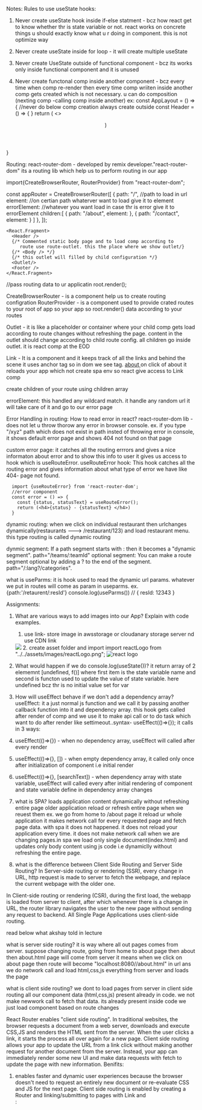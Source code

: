 Notes:
Rules to use useState hooks:

1. Never create useState hook inside if-else statment - bcz how react get to know whether thr is state variable or not. react works on concrete things u should exactly know what u r doing in component. this is not optimize way
2. Never create useState inside for loop - it will create multiple useState
3. Never create UseState outside of functional component - bcz its works only inside functional component and it is unused

4. Never create functonal comp inside another component - bcz every time when comp re-render then every time comp wriiten inside another comp gets created which is not necessary.
u can do composition (nexting comp -calling comp inside another)
  ex:
  const AppLayout = () => {
    //never do below comp creation always create outside
    const Header = () => {
    }
    return (
    <>
      <Header />
      <Body />
      <Footer />
    </>)
  }

Routing:
react-router-dom - developed by remix developer."react-router-dom" its a routing lib which help us to perform routing in our app

import{CreateBrowserRouter, RouterProvider} from "react-router-dom";

const appRouter = CreateBrowserRouter([
  {
    path: "/", //path to load in url
    element: <AppLayout/> //on certian path whaterver want to load give it to element
    errorElement: <Error/> //whatever you want load in case thr is error give it to errorElement
    children:[
      {
        path: "/about",
        element: <About/> 
      },
      {
        path: "/contact",
        element: <Contact/> 
      } 
    ]
  },
]);

    <React.Fragment>
      <Header />
      {/* Commented static body page and to load comp according to 
         route use route-outlet. this the place where we show outlet/}
      {/* <Body /> */}
      {/* this outlet will filled by child configuration */}
      <Outlet/>
      <Footer />
    </React.Fragment>

//pass routing data to ur applicatin
root.render(<RouterProvider router={appRouter}/>);

CreateBrowserRouter - is a component help us to create routing configration
RouterProvider - is a component used to provide crated routes to your root of app so your app so root.render() data according to your routes

Outlet - it is like a placeholder or container where your child comp gets load according to route changes without refreshing the page. content in the outlet should change according to child route config. all children go inside outlet. it is react comp at the EOD
 
Link - It is a component and it keeps track of all the links and behind the scene it uses anchor tag so in dom we see <a> tag.
<a href="/about"> about </a>on click of about it reloads your app which not create spa env so react give access to Link comp

create children of your route using children array
 
errorElement: this handled any wildcard match. it handle any random url it will take care of it and go to our error page

Error Handling in routing: How to read error in react?
react-router-dom lib - does not let u throw thorow any error in browser console. 
ex. if you type "/xyz" path which does not exist in path insted of throwing error in console, it shows default error page and shows 404 not found on that page

custom error page:
it catches all the routing errrors and gives a nice informaton about error and to show this info to user it gives us access to hook which is useRouteError.
useRouteError hook: This hook catches all the routing error and gives information about what type of error we have like 404- page not found.

      import {useRouteError} from 'react-router-dom';
      //error component
      const error = () => {
        const {status, statusText} = useRouteError();
        return (<h4>{status} - {statusText} </h4>)
      }


dynamic routing:
when we click on individual restaurant then urlchanges dynamically(restaurants ---> /restaurant/123) and load restaurant menu. this type routing is called dynamic routing

dynmic segment: If a path segment starts with : then it becomes a "dynamic segment". path="/teams/:teamId"
optional segment: You can make a route segment optional by adding a ? to the end of the segment.        path="/:lang?/categories".

what is useParms: it is hook used to read the dynamic url params. whatever we put in routes will come as param in useparms.
ex. {path:'/retaurent/:resId'} 
    console.log(useParms())  // { resId: 12343 }

Assignments:
1. What are various ways to add images into our App? Explain with code examples.
   1. use link- store image in awsstorage or cloudanary storage server nd use CDN link
   <img src="http://">
   2. create asset folder and import 
    import reactLogo from "../../assets/images/reactLogo.png";
    <img src={reactLogo} alt="react logo" />
  
2.  What would happen if we do console.log(useState())?
    it return array of 2 elememnt [undefined, f()] where first item is the state variable name and second is functon used to update the value of state variable. here undefined bcz thr is no initial value set for var

3. How will useEffect behave if we don't add a dependency array?
  useEffect: it a just normal js function and we call it by passing another callback function into it and dependency array. this hook gets called after render of comp and we use it to make api call or to do task which want to do after render like settimeout..syntax- useEffect(()=>{});
  it calls in 3 ways:
  1. useEffect(()=>{}) - when no dependency array, useEffect will called after every render

  2. useEffect(()=>{}, []) - when empty dependency array, it called only once after initialization of component i.e initial render

  3. useEffect(()=>{}, [searchText]) - when dependency array with state variable, useEffect will called every after initial rendering of component and state variable define in dependency array changes


4. what is SPA? loads application content dynamically without refreshing entire page 
  older application reload or refresh entire page when we reuest them ex. we go from home to /about page it reload ur whole application it makes network call for every requested page and fetch page data. with spa it does not happened. it does not reload your application every time. it does not make network call when we are changing pages.in spa we load only single document(index.html) and updates only body content using js code i.e dynamiclly without refreshing the entire page.

5. what is the difference between Client Side Routing and Server Side Routing?
  In Server-side routing or rendering (SSR), every change in URL, http request is made to server to fetch the webpage, and replace the current webpage with the older one.

  In Client-side routing or rendering (CSR), during the first load, the webapp is loaded from server to client, after which whenever there is a change in URL, the router library navigates the user to the new page without sending any request to backend. All Single Page Applications uses client-side routing.

read below what akshay told in lecture

what is server side routing?
it is way where all out pages comes from server. suppose changing route, going from home to about page then about then about.html page will come from server it means when we click on about page then route will become  "localhost:8080//about.html" in url ans we do network call and load html,css,js everything from server and loads the page

what is client side routing? we dont to load pages from server
in client side routing all our component data (html,css,js) present already in code. we not make newwork call to fetch that data. its already present inside code we just load component based on route changes

React Router enables "client side routing".
In traditional websites, the browser requests a document from a web server, downloads and execute CSS,JS and renders the HTML sent from the server. When the user clicks a link, it starts the process all over again for a new page.
Client side routing allows your app to update the URL from a link click without making another request for another document from the server. Instead, your app can immediately render some new UI and make data requests with fetch to update the page with new information.
Benifits:
1. enables faster and dynamic user experiences because the browser doesn't need to request an entirely new document or re-evaluate CSS and JS for the next page.
Client side routing is enabled by creating a Router and linking/submitting to pages with Link and <Form>:


